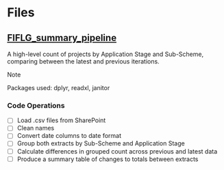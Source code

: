 # Files

## [FIFLG_summary_pipeline](https://github.com/jbutler1993/FIFLG_Pipelines/blob/main/FIFLG_summary_pipeline.R)
A high-level count of projects by Application Stage and Sub-Scheme, comparing between the latest and previous iterations.

> [!NOTE]
> Packages used: dplyr, readxl, janitor

### Code Operations
- [ ] Load .csv files from SharePoint
- [ ] Clean names
- [ ] Convert date columns to date format
- [ ] Group both extracts by Sub-Scheme and Application Stage
- [ ] Calculate differences in grouped count across previous and latest data
- [ ] Produce a summary table of changes to totals between extracts
